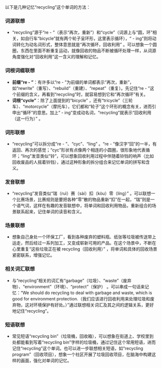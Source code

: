 以下是几种记忆“recycling”这个单词的方法：

### 词源联想
 - “recycling”源于“re - ”（表示“再次，重新”）和“cycle”（词源上与“圆，环”相关，如自行车“bicycle”就有两个轮子呈环形，这里表示循环），“ - ing”则将动词转化为动名词形式，整体意思就是“再次循环，回收利用” 。可以想象一个圆圈，东西在里面不断重复运动，就像回收的物品不断被循环处理一样，从词源角度强化对“回收利用”这一含义的理解和记忆。

### 词根词缀联想
 - **前缀“re - ”**：有许多以“re - ”为前缀的单词都表示“再次，重新”，如“rewrite”（重写）、“rebuild”（重建）、“repeat”（重复）。先记住“re - ”这个前缀的含义，再看到“recycling”时，就容易想到它和“再次循环”有关。
 - **词根“cycle”**：除了上面提到的“bicycle” ，还有“tricycle”（三轮车）、“motorcycle”（摩托车），它们都和“轮子”这个环形的概念有关，进而引申出“循环”的意思。加上“ - ing”变成动名词，“recycling”就表示“回收利用（这一行为）” 。

### 词形联想
 - “recycling”可以拆分成“re - ”、“cyc”、“ling” 。“re - ”像汉字“回”的一半，有返回、再次的感觉；“cyc”形状有点像两个相连的小圆圈，很形象地代表循环；“ling”发音类似“铃”，可以想象回收利用过程中伴随着铃铛的响声（比如回收废品的人摇着铃铛），通过这种形象的拆分组合来记忆单词的拼写和含义。

### 发音联想
 - “recycling”发音类似“瑞（ruì）赛（sài）扣（kòu）零（líng）” 。可以联想一个比赛场景，比赛规则是要把各种“零”散的物品重新“扣”在一起，“瑞”则是一个语气词，这样在有趣的发音联想中，将单词和回收利用物品，重新组合的场景联系起来，记住单词的读音和含义。

### 场景联想
 - 想象自己身处一个环保工厂，看到各种废弃的塑料瓶、纸张等垃圾被传送带上运走，然后经过一系列加工，又变成崭新可用的产品。在这个场景中，不断在心里重复“这些垃圾正在被 recycling（回收利用）” ，将单词和具体的回收场景紧密联系，增强记忆。

### 相关词汇联想
 - 与“recycling”相关的词汇有“garbage”（垃圾）、“waste”（废弃物）、“environment”（环境）、“protect”（保护） 。可以串成一句话来记忆：“We should do recycling to deal with garbage and waste, which is good for environment protection.（我们应该进行回收利用来处理垃圾和废弃物，这对环境保护有好处。）”通过联想相关词汇及其之间的逻辑关系，更好地记住“recycling”。

### 短语联想
 - 常见短语“recycling bin”（垃圾桶，回收箱），可以想象在街道上、学校里到处都能看到写着“recycling bin”字样的垃圾桶，通过记住这个常用短语，进而记住“recycling”这个单词。也可以进一步联想相关短语，如“recycling program”（回收项目），想象一个社区开展了垃圾回收项目，在脑海中构建这样的画面，强化对单词的记忆。 